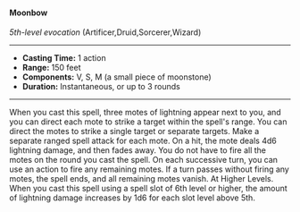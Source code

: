 #### Moonbow
*5th-level evocation* (Artificer,Druid,Sorcerer,Wizard)
___
- **Casting Time:** 1 action
- **Range:** 150 feet
- **Components:** V, S, M (a small piece of moonstone)
- **Duration:** Instantaneous, or up to 3 rounds
---
When you cast this spell, three motes of lightning
appear next to you, and you can direct each mote to
strike a target within the spell's range. You can
direct the motes to strike a single target or separate
targets. Make a separate ranged spell attack for each
mote. On a hit, the mote deals 4d6 lightning
damage, and then fades away.
You do not have to fire all the motes on the round
you cast the spell. On each successive turn, you can
use an action to fire any remaining motes. If a turn
passes without firing any motes, the spell ends, and
all remaining motes vanish.
At Higher Levels.  When you cast this spell using
a spell slot of 6th level or higher, the amount of
lightning damage increases by 1d6 for each slot level
above 5th.
